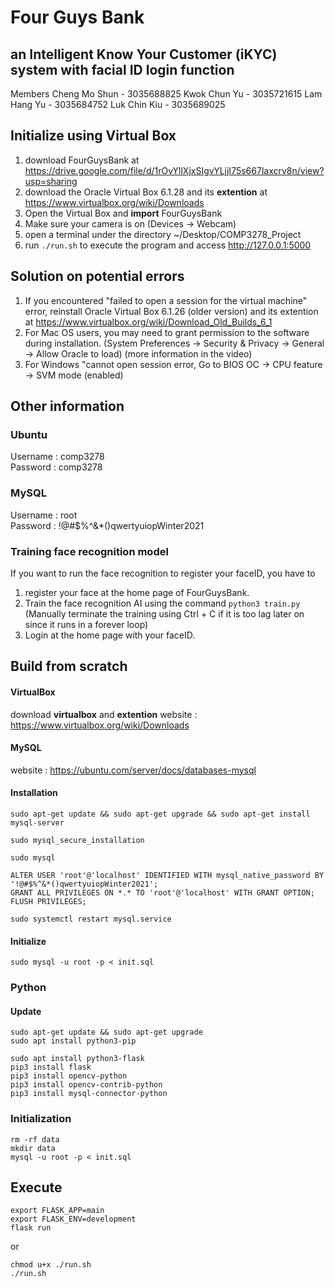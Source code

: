 # Four Guys Bank
## an Intelligent Know Your Customer (iKYC) system with facial ID login function

Members
Cheng Mo Shun - 3035688825
Kwok Chun Yu - 3035721615
Lam Hang Yu - 3035684752
Luk Chin Kiu - 3035689025


## Initialize using Virtual Box
1. download FourGuysBank at https://drive.google.com/file/d/1rOvYllXjxSIgvYLjjI75s667laxcrv8n/view?usp=sharing
2. download the Oracle Virtual Box 6.1.28 and its **extention** at https://www.virtualbox.org/wiki/Downloads 
3. Open the Virtual Box and **import** FourGuysBank
4. Make sure your camera is on (Devices -> Webcam)
5. open a terminal under the directory ~/Desktop/COMP3278_Project
6. run `./run.sh` to execute the program and access http://127.0.0.1:5000

## Solution on potential errors
1. If you encountered "failed to open a session for the virtual machine" error, reinstall Oracle Virtual Box 6.1.26 (older version) and its extention at https://www.virtualbox.org/wiki/Download_Old_Builds_6_1
2. For Mac OS users, you may need to grant permission to the software during installation. (System Preferences -> Security & Privacy -> General -> Allow Oracle to load) (more information in the video)
3. For Windows "cannot open session error, Go to BIOS OC -> CPU feature -> SVM mode (enabled)

## Other information
### Ubuntu
Username : comp3278  
Password : comp3278
### MySQL
Username : root  
Password : !@#$%^&*()qwertyuiopWinter2021

### Training face recognition model
If you want to run the face recognition to register your faceID, you have to 
1. register your face at the home page of FourGuysBank.
2. Train the face recognition AI using the command `python3 train.py`  
    (Manually terminate the training using Ctrl + C if it is too lag later on since it runs in a forever loop)
3. Login at the home page with your faceID.

## Build from scratch
#### VirtualBox
download **virtualbox** and **extention**
website : https://www.virtualbox.org/wiki/Downloads

#### MySQL

website : https://ubuntu.com/server/docs/databases-mysql

#### Installation
```
sudo apt-get update && sudo apt-get upgrade && sudo apt-get install mysql-server

sudo mysql_secure_installation

sudo mysql

ALTER USER 'root'@'localhost' IDENTIFIED WITH mysql_native_password BY '!@#$%^&*()qwertyuiopWinter2021';
GRANT ALL PRIVILEGES ON *.* TO 'root'@'localhost' WITH GRANT OPTION;
FLUSH PRIVILEGES;

sudo systemctl restart mysql.service
```

#### Initialize
```
sudo mysql -u root -p < init.sql
```

### Python

#### Update
```
sudo apt-get update && sudo apt-get upgrade
sudo apt install python3-pip

sudo apt install python3-flask
pip3 install flask
pip3 install opencv-python
pip3 install opencv-contrib-python
pip3 install mysql-connector-python
```

### Initialization
```
rm -rf data
mkdir data
mysql -u root -p < init.sql
```

## Execute

```
export FLASK_APP=main
export FLASK_ENV=development
flask run
```

or
```
chmod u+x ./run.sh
./run.sh
```
